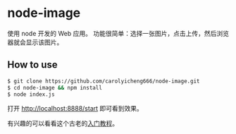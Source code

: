 node-image
===

使用 node 开发的 Web 应用。
功能很简单：选择一张图片，点击上传，然后浏览器就会显示该图片。



How to use
---

``` bash
$ git clone https://github.com/carolyicheng666/node-image.git
$ cd node-image && npm install
$ node index.js
```

打开 [http://localhost:8888/start](http://localhost:8888/start) 即可看到效果。

有兴趣的可以看看这个古老的[入门教程](https://www.nodebeginner.org/index-zh-cn.html)。

